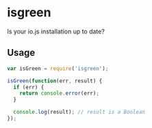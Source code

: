 # isgreen
Is your io.js installation up to date?

## Usage

```javascript
var isGreen = require('isgreen');

isGreen(function(err, result) {
  if (err) {
    return console.error(err);
  }

  console.log(result); // result is a Boolean
});
```
